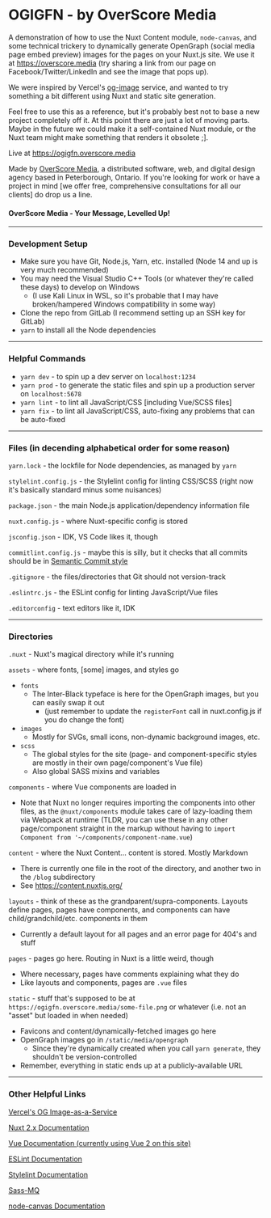 # OGIGFN - by OverScore Media

A demonstration of how to use the Nuxt Content module, `node-canvas`, and some technical trickery to dynamically generate OpenGraph (social media page embed preview) images for the pages on your Nuxt.js site. We use it at https://overscore.media (try sharing a link from our page on Facebook/Twitter/LinkedIn and see the image that pops up).

We were inspired by Vercel's [og-image](https://github.com/vercel/og-image) service, and wanted to try something a bit different using Nuxt and static site generation.

Feel free to use this as a reference, but it's probably best not to base a new project completely off it. At this point there are just a lot of moving parts. Maybe in the future we could make it a self-contained Nuxt module, or the Nuxt team might make something that renders it obsolete ;].

Live at https://ogigfn.overscore.media

Made by [OverScore Media](https://overscore.media), a distributed software, web, and digital design agency based in Peterborough, Ontario. If you're looking for work or have a project in mind [we offer free, comprehensive consultations for all our clients] do drop us a line.

#### OverScore Media - Your Message, Levelled Up!
---

### Development Setup

- Make sure you have Git, Node.js, Yarn, etc. installed (Node 14 and up is very much recommended)
- You may need the Visual Studio C++ Tools (or whatever they're called these days) to develop on Windows
  - (I use Kali Linux in WSL, so it's probable that I may have broken/hampered Windows compatibility in some way)
- Clone the repo from GitLab (I recommend setting up an SSH key for GitLab)
- `yarn` to install all the Node dependencies

---

### Helpful Commands
- `yarn dev` - to spin up a dev server on `localhost:1234`
- `yarn prod` - to generate the static files and spin up a production server on `localhost:5678`
- `yarn lint` - to lint all JavaScript/CSS [including Vue/SCSS files]
- `yarn fix` - to lint all JavaScript/CSS, auto-fixing any problems that can be auto-fixed

---

### Files (in decending alphabetical order for some reason)

`yarn.lock` - the lockfile for Node dependencies, as managed by `yarn`

`stylelint.config.js` - the Stylelint config for linting CSS/SCSS (right now it's basically standard minus some nuisances)

`package.json` - the main Node.js application/dependency information file

`nuxt.config.js` - where Nuxt-specific config is stored

`jsconfig.json` - IDK, VS Code likes it, though

`commitlint.config.js` - maybe this is silly, but it checks that all commits should be in [Semantic Commit style](https://www.conventionalcommits.org/en/v1.0.0/)

`.gitignore` - the files/directories that Git should not version-track

`.eslintrc.js` - the ESLint config for linting JavaScript/Vue files

`.editorconfig` - text editors like it, IDK

---

### Directories

`.nuxt` - Nuxt's magical directory while it's running

`assets` - where fonts, [some] images, and styles go
  - `fonts`
    - The Inter-Black typeface is here for the OpenGraph images, but you can easily swap it out
      - (just remember to update the `registerFont` call in nuxt.config.js if you do change the font)
  - `images`
    - Mostly for SVGs, small icons, non-dynamic background images, etc.
  - `scss`
    - The global styles for the site (page- and component-specific styles are mostly in their own page/component's Vue file)
    - Also global SASS mixins and variables

`components` - where Vue components are loaded in
  - Note that Nuxt no longer requires importing the components into other files, as the `@nuxt/components` module takes care of lazy-loading them via Webpack at runtime (TLDR, you can use these in any other page/component straight in the markup without having to `import Component from '~/components/component-name.vue`)

`content` - where the Nuxt Content... content is stored. Mostly Markdown
  - There is currently one file in the root of the directory, and another two in the `/blog` subdirectory
  - See https://content.nuxtjs.org/

`layouts` - think of these as the grandparent/supra-components. Layouts define pages, pages have components, and components can have child/grandchild/etc. components in them
  - Currently a default layout for all pages and an error page for 404's and stuff

`pages` - pages go here. Routing in Nuxt is a little weird, though
  - Where necessary, pages have comments explaining what they do
  - Like layouts and components, pages are `.vue` files

`static` - stuff that's supposed to be at `https://ogigfn.overscore.media/some-file.png` or whatever (i.e. not an "asset" but loaded in when needed)
  - Favicons and content/dynamically-fetched images go here
  - OpenGraph images go in `/static/media/opengraph`
    - Since they're dynamically created when you call `yarn generate`, they shouldn't be version-controlled
  - Remember, everything in static ends up at a publicly-available URL

---

### Other Helpful Links

[Vercel's OG Image-as-a-Service](https://github.com/vercel/og-image)

[Nuxt 2.x Documentation](https://nuxtjs.org/docs/2.x/get-started/installation)

[Vue Documentation (currently using Vue 2 on this site)](https://vuejs.org/)

[ESLint Documentation](https://eslint.org/docs/user-guide/configuring)

[Stylelint Documentation](https://stylelint.io/user-guide/configure)

[Sass-MQ](https://github.com/sass-mq/sass-mq)

[node-canvas Documentation](https://github.com/Automattic/node-canvas)